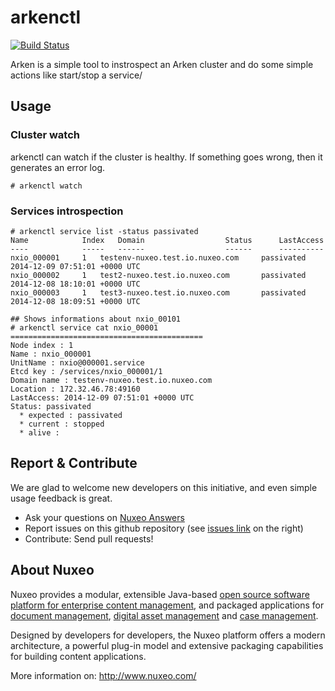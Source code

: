 


arkenctl
========

[![Build Status](https://travis-ci.org/arkenio/arkenctl.png?branch=master)](https://travis-ci.org/arkenio/arkenctl)

Arken is a simple tool to instrospect an Arken cluster and do some simple actions like start/stop a service/

## Usage

### Cluster watch

arkenctl can watch if the cluster is healthy. If something goes wrong, then it generates an error log. 

	# arkenctl watch
	
### Services introspection

	# arkenctl service list -status passivated
	Name			Index	Domain					Status		LastAccess
    ----			-----	------					------		----------
	nxio_000001		1	testenv-nuxeo.test.io.nuxeo.com		passivated	2014-12-09 07:51:01 +0000 UTC
	nxio_000002		1	test2-nuxeo.test.io.nuxeo.com		passivated	2014-12-08 18:10:01 +0000 UTC
	nxio_000003		1	test3-nuxeo.test.io.nuxeo.com		passivated	2014-12-08 18:09:51 +0000 UTC
	
	## Shows informations about nxio_00101 
	# arkenctl service cat nxio_00001
	===========================================
    Node index : 1
    Name : nxio_000001
    UnitName : nxio@000001.service
    Etcd key : /services/nxio_000001/1
    Domain name : testenv-nuxeo.test.io.nuxeo.com
    Location : 172.32.46.78:49160
    LastAccess: 2014-12-09 07:51:01 +0000 UTC
    Status: passivated
      * expected : passivated
      * current : stopped
      * alive :

## Report & Contribute


We are glad to welcome new developers on this initiative, and even simple usage feedback is great.
- Ask your questions on [Nuxeo Answers](http://answers.nuxeo.com)
- Report issues on this github repository (see [issues link](http://github.com/arkenio/arkenctl/issues) on the right)
- Contribute: Send pull requests!


## About Nuxeo

Nuxeo provides a modular, extensible Java-based
[open source software platform for enterprise content management](http://www.nuxeo.com/en/products/ep),
and packaged applications for [document management](http://www.nuxeo.com/en/products/document-management),
[digital asset management](http://www.nuxeo.com/en/products/dam) and
[case management](http://www.nuxeo.com/en/products/case-management).

Designed by developers for developers, the Nuxeo platform offers a modern
architecture, a powerful plug-in model and extensive packaging
capabilities for building content applications.

More information on: <http://www.nuxeo.com/>
